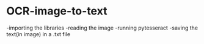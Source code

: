 # OCR-image-to-text
-importing the libraries
-reading the image
-running pytesseract
-saving the text(in image) in a .txt file
